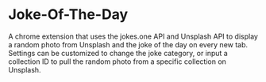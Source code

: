 # Joke-Of-The-Day

A chrome extension that uses the jokes.one API and Unsplash API to display a random photo from Unsplash and the joke of the day on every new tab. Settings can be customized to change the joke category, or input a collection ID to pull the random photo from a specific collection on Unsplash.
